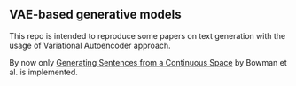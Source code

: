 ## VAE-based generative models

This repo is intended to reproduce some papers
on text generation with the usage of Variational
Autoencoder approach.

By now only  [Generating Sentences from a Continuous Space](https://arxiv.org/abs/1511.06349) by Bowman et al.
is implemented.
